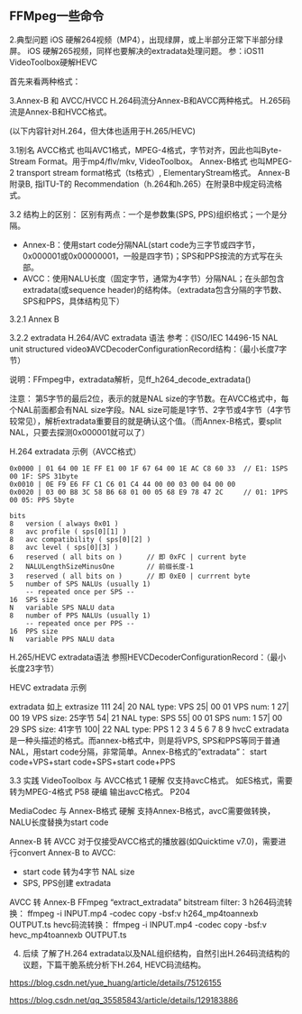 ## FFMpeg一些命令

2.典型问题
iOS 硬解264视频（MP4），出现绿屏，或上半部分正常下半部分绿屏。
iOS 硬解265视频，同样也要解决的extradata处理问题。
参：iOS11 VideoToolbox硬解HEVC

首先来看两种格式：

3.Annex-B 和 AVCC/HVCC
H.264码流分Annex-B和AVCC两种格式。
H.265码流是Annex-B和HVCC格式。

(以下内容针对H.264，但大体也适用于H.265/HEVC)

3.1别名
AVCC格式 也叫AVC1格式，MPEG-4格式，字节对齐，因此也叫Byte-Stream Format。用于mp4/flv/mkv, VideoToolbox。
Annex-B格式 也叫MPEG-2 transport stream format格式（ts格式）, ElementaryStream格式。
Annex-B 附录B, 指ITU-T的 Recommendation（h.264和h.265）在附录B中规定码流格式。

3.2 结构上的区别：
区别有两点：一个是参数集(SPS, PPS)组织格式；一个是分隔。
- Annex-B：使用start code分隔NAL(start code为三字节或四字节，0x000001或0x00000001，一般是四字节)；SPS和PPS按流的方式写在头部。
- AVCC：使用NALU长度（固定字节，通常为4字节）分隔NAL；在头部包含extradata(或sequence header)的结构体。（extradata包含分隔的字节数、SPS和PPS，具体结构见下）

3.2.1 Annex B

3.2.2 extradata
H.264/AVC extradata 语法
参考：《ISO/IEC 14496-15 NAL unit structured video》AVCDecoderConfigurationRecord结构：（最小长度7字节）


说明：FFmpeg中，extradata解析，见ff_h264_decode_extradata()

注意：
第5字节的最后2位，表示的就是NAL size的字节数。在AVCC格式中，每个NAL前面都会有NAL size字段。NAL size可能是1字节、2字节或4字节（4字节较常见），解析extradata重要目的就是确认这个值。（而Annex-B格式，要split NAL，只要去探测0x000001就可以了）

H.264 extradata 示例（AVCC格式）

```
0x0000 | 01 64 00 1E FF E1 00 1F 67 64 00 1E AC C8 60 33  // E1: 1SPS  00 1F: SPS 31byte
0x0010 | 0E F9 E6 FF C1 C6 01 C4 44 00 00 03 00 04 00 00 
0x0020 | 03 00 B8 3C 58 B6 68 01 00 05 68 E9 78 47 2C     // 01: 1PPS  00 05: PPS 5byte

```

```
bits      
8   version ( always 0x01 )  
8   avc profile ( sps[0][1] )  
8   avc compatibility ( sps[0][2] )  
8   avc level ( sps[0][3] )  
6   reserved ( all bits on )      // 即 0xFC | current byte
2   NALULengthSizeMinusOne        // 前缀长度-1 
3   reserved ( all bits on )      // 即 0xE0 | currrent byte
5   number of SPS NALUs (usually 1)  
    -- repeated once per SPS --  
16  SPS size  
N   variable SPS NALU data  
8   number of PPS NALUs (usually 1)  
    -- repeated once per PPS --
16  PPS size  
N   variable PPS NALU data  
```


H.265/HEVC extradata语法
参照HEVCDecoderConfigurationRecord：（最小长度23字节）


HEVC extradata 示例

   extradata    如上
   extrasize     111
 24| 20           NAL type:  VPS
 25| 00 01      VPS num:   1
 27| 00 19      VPS size:  25字节
 54| 21           NAL type:  SPS
 55| 00 01      SPS num:   1
 57| 00 29      SPS size:  41字节
100| 22         NAL type:  PPS
1
2
3
4
5
6
7
8
9
hvcC extradata是一种头描述的格式。而annex-b格式中，则是将VPS, SPS和PPS等同于普通NAL，用start code分隔，非常简单。Annex-B格式的”extradata”：
start code+VPS+start code+SPS+start code+PPS

3.3 实践
VideoToolbox 与 AVCC格式 1
硬解 仅支持avcC格式。 如ES格式，需要转为MPEG-4格式 P58
硬编 输出avcC格式。 P204

MediaCodec 与 Annex-B格式
硬解 支持Annex-B格式，avcC需要做转换，NALU长度替换为start code

Annex-B 转 AVCC 
对于仅接受AVCC格式的播放器(如Quicktime v7.0)，需要进行convert Annex-B to AVCC:

- start code 转为4字节 NAL size
- SPS, PPS创建 extradata

AVCC 转 Annex-B
FFmpeg “extract_extradata” bitstream filter: 3
h264码流转换：
ffmpeg -i INPUT.mp4 -codec copy -bsf:v h264_mp4toannexb OUTPUT.ts
hevc码流转换：
ffmpeg -i INPUT.mp4 -codec copy -bsf:v hevc_mp4toannexb OUTPUT.ts

4. 后续
了解了H.264 extradata以及NAL组织结构，自然引出H.264码流结构的议题，下篇干脆系统分析下H.264, HEVC码流结构。



https://blog.csdn.net/yue_huang/article/details/75126155

https://blog.csdn.net/qq_35585843/article/details/129183886
